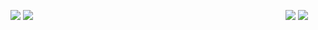 ![](https://i.imgur.com/qzqcr5R.png)
![](https://i.imgur.com/QZpSGsW.png)
⠀⠀⠀⠀⠀⠀⠀⠀⠀⠀⠀⠀⠀⠀⠀⠀⠀⠀⠀⠀⠀⠀⠀⠀⠀⠀⠀⠀⠀⠀⠀⠀⠀⠀⠀⠀⠀⠀⠀![](https://i.imgur.com/vHeNooC.png)
![](https://i.imgur.com/50lLt40.png)

